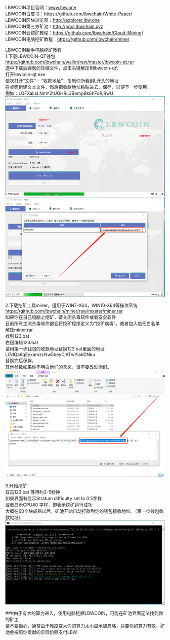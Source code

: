 LBWCOIN项目官网：www.lbw.one  
LBWCOIN白皮书：https://github.com/lbwchain/White-Paper/  
LBWCOIN区块浏览器：http://explorer.lbw.one  
LBWCOIN第三方矿池：http://pool.lbwchain.xyz  
LBWCOIN云挖矿教程：https://github.com/lbwchain/Cloud-Mining/  
LBWCOIN电脑挖矿教程：https://github.com/lbwchain/miner
  
  
LBWCOIN新手电脑挖矿教程  
1.下载LBWCOIN-QT钱包  
https://github.com/lbwchain/wallet/raw/master/lbwcoin-qt.rar  
选中下载后得到的压缩文件，点击右键解压到lbwcoin-qt\  
打开lbwcoin-qt.exe  
依次打开“文件”---“收款地址”，复制你所看到L开头的地址  
在桌面新建文本文件，然后把收款地址粘贴进去，保存，以便下一步使用  
例如：LQFXaLsLNmY2tUGHRL3BompBk6hFoRjRwU  
![Image](https://github.com/lbwchain/miner/blob/master/wallet-1.png)  
![Image](https://github.com/lbwchain/miner/blob/master/wallet-2.png)  
  
2.下载挖矿工具miner，适用于WIN7-X64，WIN10-X64等操作系统  
https://github.com/lbwchain/miner/raw/master/miner.rar  
如果你在自己电脑上挖矿，请关闭杀毒软件或者安全软件  
目前所有主流杀毒软件都会将挖矿程序定义为“挖矿病毒”。或者加入信任白名单  
解压miner.rar  
找到123.bat  
右键编辑123.bat  
请用第一步钱包的收款地址替换123.bat里面的地址  
Li7dQa6qEyxamzcNw5beyCjATwYiakDNku  
替换完后保存。  
其他参数如果你不明白他们的含义，请不要改动他们。  
![Image](https://github.com/lbwchain/miner/blob/master/minerlbw684.png)  
  
3.开始挖矿  
双击123.bat 等待约3-5秒钟  
如果界面有显示Stratum difficulty set to 0.5字样  
或者显示CPU#0 字样，即表示挖矿运行成功  
大概在60个块成熟以后，矿池开始自动打款到你的钱包接收地址。（第一步钱包收款地址）  
![Image](https://github.com/lbwchain/miner/blob/master/miner_status.png)  


###由于有大的算力进入，使用电脑挖掘LBWCOIN，可能在矿池界面无法找到你的矿工  
请不要担心，通常由于难度变大你的算力太小显示被忽略，只要你的算力有效，矿池会按照你贡献的实际份额支付LBW
